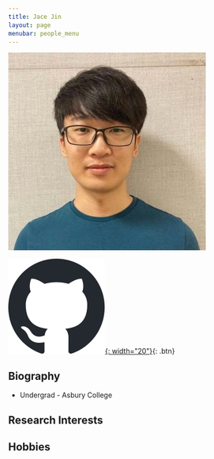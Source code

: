 ```yaml
---
title: Jace Jin 
layout: page
menubar: people_menu
---
```


![jacejin](/img/people/jacejin.jpg)

[![GitHub](/img/icons/github.svg){: width="20"}](https://github.com/jacekimfree){: .btn} &nbsp;

## Biography
- Undergrad - Asbury College

## Research Interests

## Hobbies

